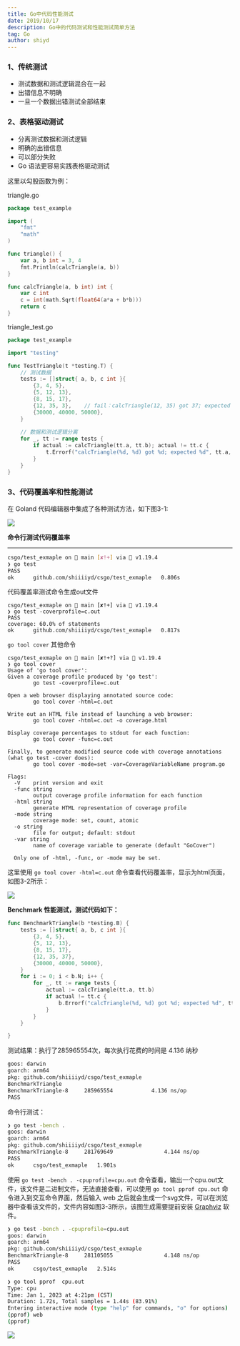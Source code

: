 ```yaml
---
title: Go中代码性能测试
date: 2019/10/17
description: Go中的代码测试和性能测试简单方法
tag: Go
author: shiyd
---
```


### 1、传统测试

- 测试数据和测试逻辑混合在一起
- 出错信息不明确
- 一旦一个数据出错测试全部结束

### 2、表格驱动测试

- 分离测试数据和测试逻辑
- 明确的出错信息
- 可以部分失败
- Go 语法更容易实践表格驱动测试

这里以勾股函数为例：

triangle.go

```go
package test_example

import (
	"fmt"
	"math"
)

func triangle() {
	var a, b int = 3, 4
	fmt.Println(calcTriangle(a, b))
}

func calcTriangle(a, b int) int {
	var c int
	c = int(math.Sqrt(float64(a*a + b*b)))
	return c
}
```

triangle_test.go

```go
package test_example

import "testing"

func TestTriangle(t *testing.T) {
	// 测试数据
	tests := []struct{ a, b, c int }{
		{3, 4, 5},
		{5, 12, 13},
		{8, 15, 17},
		{12, 35, 3},    // fail：calcTriangle(12, 35) got 37; expected 3
		{30000, 40000, 50000},
	}
	
	// 数据和测试逻辑分离
	for _, tt := range tests {
		if actual := calcTriangle(tt.a, tt.b); actual != tt.c {
			t.Errorf("calcTriangle(%d, %d) got %d; expected %d", tt.a, tt.b, actual, tt.c)
		}
	}
}
```

### 3、代码覆盖率和性能测试

在 Goland 代码编辑器中集成了各种测试方法，如下图3-1:

![](https://nuibi.oss-cn-beijing.aliyuncs.com/img/20230730162506.png)

**命令行测试代码覆盖率**

---

```bash
csgo/test_exmaple on  main [✘!+] via 🐹 v1.19.4 
❯ go test
PASS
ok      github.com/shiiiiyd/csgo/test_exmaple   0.806s
```

代码覆盖率测试命令生成out文件

```shell
csgo/test_exmaple on  main [✘!+] via 🐹 v1.19.4 
❯ go test -coverprofile=c.out
PASS
coverage: 60.0% of statements
ok      github.com/shiiiiyd/csgo/test_exmaple   0.817s
```

` go tool cover ` 其他命令

```shell
csgo/test_exmaple on  main [✘!+?] via 🐹 v1.19.4 
❯ go tool cover
Usage of 'go tool cover':
Given a coverage profile produced by 'go test':
        go test -coverprofile=c.out

Open a web browser displaying annotated source code:
        go tool cover -html=c.out

Write out an HTML file instead of launching a web browser:
        go tool cover -html=c.out -o coverage.html

Display coverage percentages to stdout for each function:
        go tool cover -func=c.out

Finally, to generate modified source code with coverage annotations
(what go test -cover does):
        go tool cover -mode=set -var=CoverageVariableName program.go

Flags:
  -V    print version and exit
  -func string
        output coverage profile information for each function
  -html string
        generate HTML representation of coverage profile
  -mode string
        coverage mode: set, count, atomic
  -o string
        file for output; default: stdout
  -var string
        name of coverage variable to generate (default "GoCover")

  Only one of -html, -func, or -mode may be set.
```

这里使用 ` go tool cover -html=c.out ` 命令查看代码覆盖率，显示为html页面，如图3-2所示：

![](https://nuibi.oss-cn-beijing.aliyuncs.com/img/20230730163005.png)

**Benchmark 性能测试，测试代码如下：**

```go
func BenchmarkTriangle(b *testing.B) {
	tests := []struct{ a, b, c int }{
		{3, 4, 5},
		{5, 12, 13},
		{8, 15, 17},
		{12, 35, 37},
		{30000, 40000, 50000},
	}
	for i := 0; i < b.N; i++ {
		for _, tt := range tests {
			actual := calcTriangle(tt.a, tt.b)
			if actual != tt.c {
				b.Errorf("calcTriangle(%d, %d) got %d; expected %d", tt.a, tt.b, actual, tt.c)
			}
		}
	}

}
```

测试结果：执行了285965554次，每次执行花费的时间是 4.136 纳秒

```bash
goos: darwin
goarch: arm64
pkg: github.com/shiiiiyd/csgo/test_exmaple
BenchmarkTriangle
BenchmarkTriangle-8   	285965554	         4.136 ns/op
PASS
```

命令行测试：

```bash
❯ go test -bench . 
goos: darwin
goarch: arm64
pkg: github.com/shiiiiyd/csgo/test_exmaple
BenchmarkTriangle-8     281769649                4.144 ns/op
PASS
ok      csgo/test_exmaple   1.901s
```

使用 ` go test -bench . -cpuprofile=cpu.out ` 命令查看，输出一个cpu.out文件，该文件是二进制文件，无法直接查看，可以使用 ` go tool pprof cpu.out ` 命令进入到交互命令界面，然后输入 web 之后就会生成一个svg文件，可以在浏览器中查看该文件的，文件内容如图3-3所示，该图生成需要提前安装 [Graphviz](http://graphviz.org) 软件。

```bash
❯ go test -bench . -cpuprofile=cpu.out
goos: darwin
goarch: arm64
pkg: github.com/shiiiiyd/csgo/test_exmaple
BenchmarkTriangle-8     281105055                4.148 ns/op
PASS
ok      csgo/test_exmaple   2.514s

❯ go tool pprof  cpu.out
Type: cpu
Time: Jan 1, 2023 at 4:21pm (CST)
Duration: 1.72s, Total samples = 1.44s (83.91%)
Entering interactive mode (type "help" for commands, "o" for options)
(pprof) web
(pprof)
```

![](https://nuibi.oss-cn-beijing.aliyuncs.com/img/20230730162756.png)
